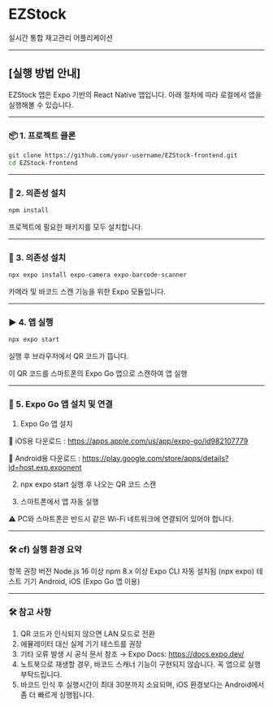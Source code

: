 # EZStock

실시간 통합 재고관리 어플리케이션

---


## [실행 방법 안내]

EZStock 앱은 Expo 기반의 React Native 앱입니다. 아래 절차에 따라 로컬에서 앱을 실행해볼 수 있습니다.

---

### 📦 1. 프로젝트 클론

```bash
git clone https://github.com/your-username/EZStock-frontend.git
cd EZStock-frontend
```

---


### 📁 2. 의존성 설치

```bash
npm install
```
프로젝트에 필요한 패키지를 모두 설치합니다.

---


### 📁 3. 의존성 설치

```bash
npx expo install expo-camera expo-barcode-scanner
```
카메라 및 바코드 스캔 기능을 위한 Expo 모듈입니다.

---


### ▶️ 4. 앱 실행

```bash
npx expo start
```
실행 후 브라우저에서 QR 코드가 뜹니다.

이 QR 코드를 스마트폰의 Expo Go 앱으로 스캔하여 앱 실행

---


### 📱 5. Expo Go 앱 설치 및 연결

1. Expo Go 앱 설치

📲 iOS용 다운로드 : https://apps.apple.com/us/app/expo-go/id982107779

📲 Android용 다운로드 : https://play.google.com/store/apps/details?id=host.exp.exponent

2. npx expo start 실행 후 나오는 QR 코드 스캔

3. 스마트폰에서 앱 자동 실행

⚠️ PC와 스마트폰은 반드시 같은 Wi-Fi 네트워크에 연결되어 있어야 합니다.

---

### 🛠️ cf) 실행 환경 요약
항목	권장 버전
Node.js	16 이상
npm	8.x 이상
Expo CLI	자동 설치됨 (npx expo)
테스트 기기	Android, iOS (Expo Go 앱 이용)


---

###  🛠️ 참고 사항
1. QR 코드가 인식되지 않으면 LAN 모드로 전환
2. 에뮬레이터 대신 실제 기기 테스트를 권장
3. 기타 오류 발생 시 공식 문서 참조 → Expo Docs: https://docs.expo.dev/
4. 노트북으로 재생할 경우, 바코드 스캐너 기능이 구현되지 않습니다. 꼭 앱으로 실행 부탁드립니다.
5. 바코드 인식 후 실행시간이 최대 30분까지 소요되며, iOS 환경보다는 Android에서 좀 더 빠르게 싱행됩니다.



